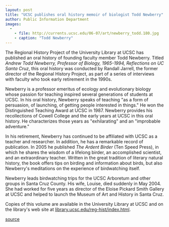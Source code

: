 ```yaml
---
layout: post
title: "UCSC publishes oral history memoir of biologist Todd Newberry"
author: Public Information Department
images:
  -
    - file: http://currents.ucsc.edu/06-07/art/newberry_todd.180.jpg
    - caption: "Todd Newberry"
---
```


The Regional History Project of the University Library at UCSC has published an oral history of founding faculty member Todd Newberry. Titled _Andrew Todd Newberry, Professor of Biology, 1965-1994, Reflections on UC Santa Cruz_, this oral history was conducted by Randall Jarrell, the former director of the Regional History Project, as part of a series of interviews with faculty who took early retirement in the 1990s.

Newberry is a professor emeritus of ecology and evolutionary biology whose passion for teaching inspired several generations of students at UCSC. In his oral history, Newberry speaks of teaching "as a form of persuasion, of launching, of getting people interested in things." He won the Distinguished Teaching Award at UCSC in 1987. Newberry provides his recollections of Cowell College and the early years at UCSC in this oral history. He characterizes those years as "exhilarating" and an "improbable adventure."  
  
In his retirement, Newberry has continued to be affiliated with UCSC as a teacher and researcher. In addition, he has a remarkable record of publication. In 2005 he published _The Ardent Birder_ (Ten Speed Press), in which he shares the wisdom of a lifelong birder, an accomplished scientist, and an extraordinary teacher. Written in the great tradition of literary natural history, the book offers tips on birding and information about birds, but also Newberry's meditations on the experience of birdwatching itself.

Newberry leads birdwatching trips for the UCSC Arboretum and other groups in Santa Cruz County. His wife, Louise, died suddenly in May 2004. She had worked for five years as director of the Eloise Pickard Smith Gallery at UCSC and helped to launch the Museum of Art and History in Santa Cruz.

Copies of this volume are available in the University Library at UCSC and on the library's web site at [library.ucsc.edu/reg-hist/index.html][1].

[1]: http://library.ucsc.edu/reg-hist/index.html

[source](http://www1.ucsc.edu/currents/06-07/10-09/newberry.asp "Permalink to newberry")
